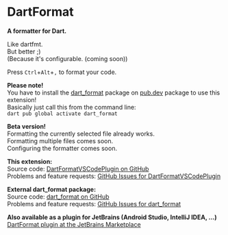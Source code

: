 # DartFormat

**A formatter for Dart.**

Like dartfmt.  
But better ;)  
(Because it's configurable. (coming soon))

Press `Ctrl`+`Alt`+`,` to format your code.

**Please note!**  
You have to install the [dart_format](https://pub.dev/packages/dart_format) package on [pub.dev](https://pub.dev) package to use this extension!  
Basically just call this from the command line:  
`dart pub global activate dart_format`

**Beta version!**  
Formatting the currently selected file already works.  
Formatting multiple files comes soon.  
Configuring the formatter comes soon.  

**This extension:**  
Source code: <a href="https://github.com/eggnstone/DartFormatVSCodePlugin">DartFormatVSCodePlugin on GitHub</a>  
Problems and feature requests: <a href="https://github.com/eggnstone/DartFormatVSCodePlugin/issues">GitHub Issues for DartFormatVSCodePlugin</a>  

**External dart_format package:**  
Source code: <a href="https://github.com/eggnstone/dart_format/">dart_format on GitHub</a>  
Problems and feature requests: <a href="https://github.com/eggnstone/dart_format/issues">GitHub Issues for dart_format</a>  

**Also available as a plugin for JetBrains (Android Studio, IntelliJ IDEA, ...)**  
[DartFormat plugin at the JetBrains Marketplace](https://plugins.jetbrains.com/plugin/21003-dartformat)